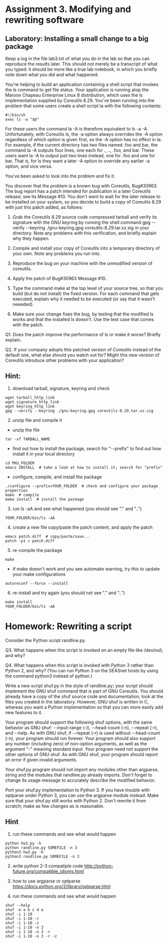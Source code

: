 # Assignment 3. Modifying and rewriting software

## Laboratory: Installing a small change to a big package
Keep a log in the file lab3.txt of what you do in the lab so that you can reproduce the results later. This should not merely be a transcript of what you typed: it should be more like a true lab notebook, in which you briefly note down what you did and what happened.

You're helping to build an application containing a shell script that invokes the ls command to get file status. Your application is running atop the Maroon Chapeau Enterprise Linux 8 distribution, which uses the ls implementation supplied by Coreutils 8.29. You've been running into the problem that some users create a shell script la with the following contents:

```
#!/bin/sh
exec ls -a "$@"
```

For these users the command la -A is therefore equivalent to ls -a -A. Unfortunately, with Coreutils ls, the -a option always overrides the -A option regardless of which option is given first, so the -A option has no effect in la. For example, if the current directory has two files named .foo and bar, the command la -A outputs four lines, one each for ., .., .foo, and bar. These users want la -A to output just two lines instead, one for .foo and one for bar. That is, for ls they want a later -A option to override any earlier -a option, and vice versa.

You've been asked to look into the problem and fix it.

You discover that the problem is a known bug with Coreutils, Bug#30963. The bug report has a patch intended for publication in a later Coreutils release; see its Message #10. You don't want to wait for the later release to be installed on your system, so you decide to build a copy of Coreutils 8.29 with just this patch added, as follows:

1. Grab the Coreutils 8.29 source code compressed tarball and verify its signature with the GNU keyring by running the shell command gpg --verify --keyring ./gnu-keyring.gpg coreutils-8.29.tar.xz.sig in your directory. Note any problems with this verification, and briefly explain why they happen.

2. Compile and install your copy of Coreutils into a temporary directory of your own. Note any problems you run into.

3. Reproduce the bug on your machine with the unmodified version of coreutils.

4. Apply the patch of Bug#30963 Message #10.

5. Type the command make at the top level of your source tree, so that you build (but do not install) the fixed version. For each command that gets executed, explain why it needed to be executed (or say that it wasn't neeeded).

6. Make sure your change fixes the bug, by testing that the modified ls works and that the installed ls doesn't. Use the test case that comes with the patch.

Q1. Does the patch improve the performance of ls or make it worse? Briefly explain.

Q2. If your company adopts this patched version of Coreutils instead of the default one, what else should you watch out for? Might this new version of Coreutils introduce other problems with your application?

## Hint:

1. download tarball, signature, keyring and check
```
wget tarball_http_link
wget signature_http_link
wget keyring_http_link
gpg --verify --keyring ./gnu-keyring.gpg coreutils-8.29.tar.xz.sig
```

2. unzip file and compile it

- unzip the file
````
tar -xf TARBALL_NAME
````
- find out how to install the package, search for "--prefix" to find out how install it in your local directory
```
cd PKG_FOLDER
emacs INSTALL  # take a look at how to install it; search for "prefix"
```
- configure, compile, and install the package
```
./configure --prefix=YOUR_FOLDER  # check and configure your package properties
make  # compile
make install  # install the package
```
3. run ls -aA and see what happened (you should see "." and "..")
```
YOUR_FOLDER/bin/ls -aA
```

4. create a new file copy/paste the patch content, and apply the patch
```
emacs patch.diff  # copy/paste/save...
patch -p1 < patch.diff
```

5. re-compile the package
```
make
```
- if make doesn't work and you see automake warning, try this to update your make configurations
```
autoreconf --force --install
```

6. re-install and try again (you should not see "." and "..")
```
make install
YOUR_FOLDER/bin/ls -aA
```

# Homework: Rewriting a script

Consider the Python script randline.py.

Q3. What happens when this script is invoked on an empty file like /dev/null, and why?

Q4. What happens when this script is invoked with Python 3 rather than Python 2, and why? (You can run Python 3 on the SEASnet hosts by using the command python3 instead of python.)

Write a new script shuf.py in the style of randline.py; your script should implement the GNU shuf command that is part of GNU Coreutils. You should already have a copy of the shuf source code and documentation; look at the files you created in the laboratory. However, GNU shuf is written in C, whereas you want a Python implementation so that you can more easily add new features to it.

Your program should support the following shuf options, with the same behavior as GNU shuf: --input-range (-i), --head-count (-n), --repeat (-r), and --help. As with GNU shuf, if --repeat (-r) is used without --head-count (-n), your program should run forever. Your program should also support any number (including zero) of non-option arguments, as well as the argument "-" meaning standard input. Your program need not support the other options of GNU shuf. As with GNU shuf, your program should report an error if given invalid arguments.

Your shuf.py program should not import any modules other than argparse, string and the modules that randline.py already imports. Don't forget to change its usage message to accurately describe the modified behavior.

Port your shuf.py implementation to Python 3. If you have trouble with optparse under Python 3, you can use the argparse module instead. Make sure that your shuf.py still works with Python 2. Don't rewrite it from scratch; make as few changes as is reasonable.

## Hint
1. run these commands and see what would happen
```
python hw3.py -h
python randline.py SOMEFILE -n 3
python3 hw3.py -h
python3 randline.py SOMEFILE -n 3
```

2. write python 2-3 compatiple code
http://python-future.org/compatible_idioms.html

3. how to use argparse or optparse
https://docs.python.org/2/library/optparse.html

4. run these commands and see what would happen
```
shuf --help
shuf -e a b c d e
shuf -i 1-10
shuf -i 1-10 -r
shuf -i 1-10 -z
shuf -i 1-10 -n 3
shuf -i 1-10 -n 3 -r
shuf -i 1-10 -n 3 -r -z
```
